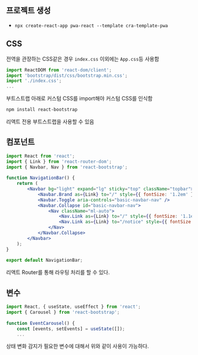 
## 프로젝트 생성

- `npx create-react-app pwa-react --template cra-template-pwa`

## CSS

전역을 관장하는 CSS같은 경우 `index.css`
이외에는 `App.css`등 사용함

```js
import ReactDOM from 'react-dom/client';  
import 'bootstrap/dist/css/bootstrap.min.css';  
import './index.css';
...
```
부트스트랩 아래로 커스텀 CSS를 import해야 커스텀 CSS를 인식함

```sh
npm install react-bootstrap
```
리액트 전용 부트스트랩을 사용할 수 있음


## 컴포넌트

```jsx
import React from 'react';  
import { Link } from 'react-router-dom';  
import { Navbar, Nav } from 'react-bootstrap';  
  
function NavigationBar() {  
    return (  
        <Navbar bg="light" expand="lg" sticky="top" className="topbar">  
            <Navbar.Brand as={Link} to="/" style={{ fontSize: '1.2em' }}>MyApp</Navbar.Brand>  
            <Navbar.Toggle aria-controls="basic-navbar-nav" />  
            <Navbar.Collapse id="basic-navbar-nav">  
                <Nav className="ml-auto">  
                    <Nav.Link as={Link} to="/" style={{ fontSize: '1.1em' }}>홈</Nav.Link>  
                    <Nav.Link as={Link} to="/notice" style={{ fontSize: '1.1em' }}>공지사항</Nav.Link>
                </Nav>  
            </Navbar.Collapse>  
        </Navbar>  
    );  
}  
  
export default NavigationBar;
```

리액트 Router를 통해 라우팅 처리를 할 수 있다.


## 변수

```js
import React, { useState, useEffect } from 'react';  
import { Carousel } from 'react-bootstrap';  
  
function EventCarousel() {  
    const [events, setEvents] = useState([]);
    ...
```

상태 변화 감지가 필요한 변수에 대해서 위와 같이 사용이 가능하다.
